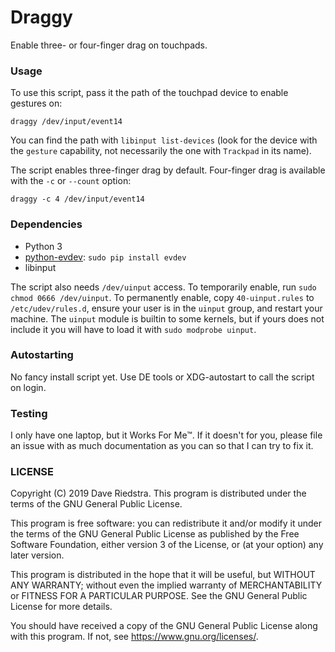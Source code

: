 Draggy
====

Enable three- or four-finger drag on touchpads.

### Usage

To use this script, pass it the path of the touchpad device to enable gestures on:

`draggy /dev/input/event14`

You can find the path with `libinput list-devices` (look for the device with the `gesture` capability, not necessarily the one with `Trackpad` in its name).

The script enables three-finger drag by default. Four-finger drag is available with the `-c` or `--count` option:

`draggy -c 4 /dev/input/event14`

### Dependencies

* Python 3
* [python-evdev](https://python-evdev.readthedocs.io/en/latest/): `sudo pip install evdev`
* libinput

The script also needs `/dev/uinput` access. To temporarily enable, run `sudo chmod 0666 /dev/uinput`. To permanently enable, copy `40-uinput.rules` to `/etc/udev/rules.d`, ensure your user is in the `uinput` group, and restart your machine. The `uinput` module is builtin to some kernels, but if yours does not include it you will have to load it with `sudo modprobe uinput`.

### Autostarting

No fancy install script yet. Use DE tools or XDG-autostart to call the script on login.

### Testing

I only have one laptop, but it Works For Me™. If it doesn't for you, please file an issue with as much documentation as you can so that I can try to fix it.

### LICENSE

Copyright (C) 2019 Dave Riedstra. This program is distributed under the terms of the GNU General Public License.

This program is free software: you can redistribute it and/or modify it under the terms of the GNU General Public License as published by the Free Software Foundation, either version 3 of the License, or (at your option) any later version.

This program is distributed in the hope that it will be useful, but WITHOUT ANY WARRANTY; without even the implied warranty of MERCHANTABILITY or FITNESS FOR A PARTICULAR PURPOSE.  See the GNU General Public License for more details.  

You should have received a copy of the GNU General Public License along with this program.  If not, see <https://www.gnu.org/licenses/>.
